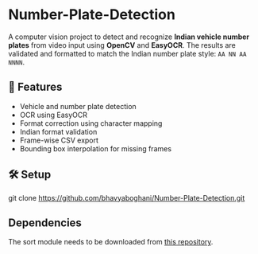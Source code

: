 # Number-Plate-Detection

A computer vision project to detect and recognize **Indian vehicle number plates** from video input using **OpenCV** and **EasyOCR**. The results are validated and formatted to match the Indian number plate style: `AA NN AA NNNN`.

## 🚀 Features

- Vehicle and number plate detection
- OCR using EasyOCR
- Format correction using character mapping
- Indian format validation
- Frame-wise CSV export
- Bounding box interpolation for missing frames

## 🛠️ Setup
git clone https://github.com/bhavyaboghani/Number-Plate-Detection.git

## Dependencies
The sort module needs to be downloaded from [this repository](https://github.com/abewley/sort).
